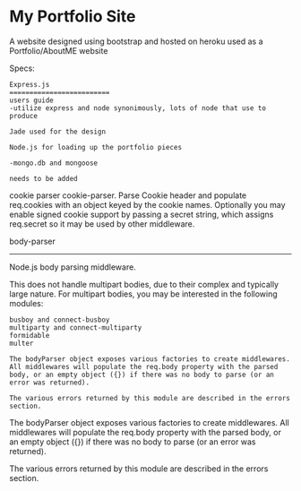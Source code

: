# My Portfolio Site

A website designed using bootstrap and hosted on heroku used as a Portfolio/AboutME website

Specs:
	

	Express.js
	=========================
	users guide
	-utilize express and node synonimously, lots of node that use to produce 

	Jade used for the design

	Node.js for loading up the portfolio pieces
	
	-mongo.db and mongoose
	
	needs to be added

cookie parser
cookie-parser. Parse Cookie header and populate req.cookies with an object keyed by the cookie names. Optionally you may enable signed cookie support by passing a secret string, which assigns req.secret so it may be used by other middleware.

body-parser
__________________
Node.js body parsing middleware.

This does not handle multipart bodies, due to their complex and typically large nature. For multipart bodies, you may be interested in the following modules:

    busboy and connect-busboy
    multiparty and connect-multiparty
    formidable
    multer
    
    The bodyParser object exposes various factories to create middlewares. All middlewares will populate the req.body property with the parsed body, or an empty object ({}) if there was no body to parse (or an error was returned).
    
    The various errors returned by this module are described in the errors section.


The bodyParser object exposes various factories to create middlewares. All middlewares will populate the req.body property with the parsed body, or an empty object ({}) if there was no body to parse (or an error was returned).

The various errors returned by this module are described in the errors section.